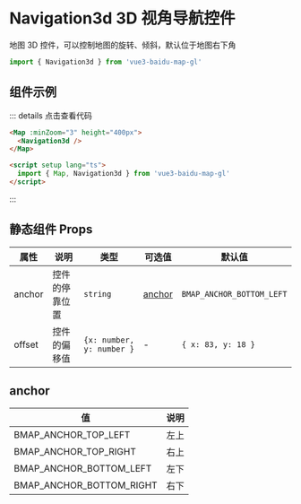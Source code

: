 # Navigation3d 3D 视角导航控件

地图 3D 控件，可以控制地图的旋转、倾斜，默认位于地图右下角

```ts
import { Navigation3d } from 'vue3-baidu-map-gl'
```

## 组件示例

<div>
<Map
  :minZoom="3"
  height="400px"
>
  <Navigation3d />
</Map>
</div>

::: details 点击查看代码

<!-- prettier-ignore -->
```html
<Map :minZoom="3" height="400px">
  <Navigation3d />
</Map>

<script setup lang="ts">
  import { Map, Navigation3d } from 'vue3-baidu-map-gl'
</script>
```

:::

## 静态组件 Props

| 属性   | 说明           | 类型                      | 可选值            | 默认值                    |
| ------ | -------------- | ------------------------- | ----------------- | ------------------------- |
| anchor | 控件的停靠位置 | `string`                  | [anchor](#anchor) | `BMAP_ANCHOR_BOTTOM_LEFT` |
| offset | 控件的偏移值   | `{x: number, y: number }` | -                 | `{ x: 83, y: 18 }`        |

## anchor

| 值                       | 说明 |
| ------------------------ | ---- |
| BMAP_ANCHOR_TOP_LEFT     | 左上 |
| BMAP_ANCHOR_TOP_RIGHT    | 右上 |
| BMAP_ANCHOR_BOTTOM_LEFT  | 左下 |
| BMAP_ANCHOR_BOTTOM_RIGHT | 右下 |
